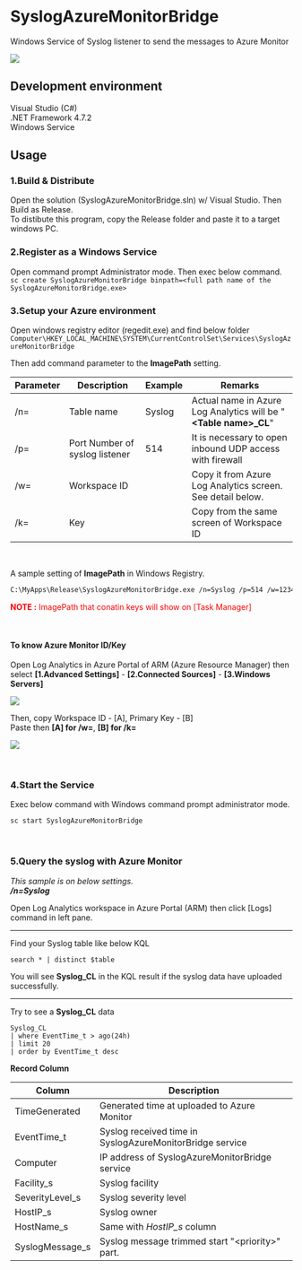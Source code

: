 # SyslogAzureMonitorBridge   
Windows Service of Syslog listener to send the messages to Azure Monitor  

![](https://aqtono.com/tomarika/syslogazure/SyslogAzureMonitorBridgeIcon64.png)   

## Development environment  
Visual Studio (C#)  
.NET Framework 4.7.2  
Windows Service   

## Usage  

### 1.Build & Distribute  
Open the solution (SyslogAzureMonitorBridge.sln) w/ Visual Studio.
Then Build as Release.  
To distibute this program, copy the Release folder and paste it to a target windows PC.
 
### 2.Register as a Windows Service  
Open command prompt Administrator mode. Then exec below command.  
```sc create SyslogAzureMonitorBridge binpath=<full path name of the SyslogAzureMonitorBridge.exe>```  

### 3.Setup your Azure environment  
Open windows registry editor (regedit.exe)  and find below folder  
```Computer\HKEY_LOCAL_MACHINE\SYSTEM\CurrentControlSet\Services\SyslogAzureMonitorBridge```  
  
Then add command parameter to the **ImagePath** setting.  

|  Parameter  |  Description  |  Example |  Remarks |  
| ---- | ---- | ---- | ---- |  
| /n= | Table name | Syslog | Actual name in Azure Log Analytics will be  "**\<Table name\>_CL**"  |  
| /p= | Port Number of syslog listener | 514 | It is necessary to open inbound UDP access with firewall |  
| /w= | Workspace ID | | Copy it from Azure Log Analytics screen. See detail below. |  
| /k= | Key | | Copy from the same screen of Workspace ID |  


<br>  

A sample setting of **ImagePath** in Windows Registry.  

```bash
C:\MyApps\Release\SyslogAzureMonitorBridge.exe /n=Syslog /p=514 /w=12345678-1234-1234-1234-123456789012 /k=12345678901234567890123456789012345678901234567890123456789012345678901234567890123456==
```

<span style="color: red; ">**NOTE :** ImagePath that conatin keys will show on [Task Manager]</span>

<br>  

#### To know Azure Monitor ID/Key  
Open Log Analytics in Azure Portal of ARM (Azure Resource Manager) then select **[1.Advanced Settings]** - **[2.Connected Sources]** - **[3.Windows Servers]**  
  
![](https://aqtono.com/tomarika/syslogazure/arm001.png)   
  
  
Then, copy Workspace ID - [A], Primary Key - [B]  
Paste then **[A] for /w=**,  **[B] for /k=**  
  
![](https://aqtono.com/tomarika/syslogazure/arm002.png)   

<br>  

### 4.Start the Service  
Exec below command with Windows command prompt administrator mode.  
```bash
sc start SyslogAzureMonitorBridge
```   

<br>  

### 5.Query the syslog with Azure Monitor  

_This sample is on below settings.  
**/n=Syslog**_  
  
Open Log Analytics workspace in Azure Portal (ARM) then click [Logs] command in left pane.  
  
<hr>  
  
Find your Syslog table like below KQL  
```KQL
search * | distinct $table
```  

You will see **Syslog\_CL** in the KQL result if the syslog data have uploaded successfully.  

<hr>  

Try to see a **Syslog\_CL** data  
```KQL
Syslog_CL
| where EventTime_t > ago(24h)
| limit 20
| order by EventTime_t desc
```  

**Record Column**  

|  Column  |  Description  |  
| ---- | ---- |  
| TimeGenerated | Generated time at uploaded to Azure Monitor |  
| EventTime_t | Syslog received time in SyslogAzureMonitorBridge service |  
| Computer | IP address of SyslogAzureMonitorBridge service |  
| Facility\_s | Syslog facility |  
| SeverityLevel\_s | Syslog severity level |  
| HostIP\_s | Syslog owner |  
| HostName\_s | Same with _HostIP\_s_ column |  
| SyslogMessage\_s | Syslog message trimmed start "\<priority\>" part. |  

